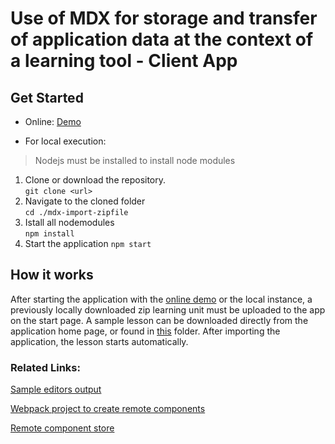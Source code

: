 # Use of MDX for storage and transfer of application data at the context of a learning tool - Client App

## Get Started

- Online: [Demo](https://lern-app-data-transfer-mdx.netlify.app/)

- For local execution: <br>
> Nodejs must be installed to install node modules

1. Clone or download the repository. <br>
`git clone <url>`
2. Navigate to the cloned folder <br>
`cd ./mdx-import-zipfile`
3. Istall all nodemodules <br>
`npm install`
4. Start the application
`npm start`


## How it works

After starting the application with the [online demo](https://lern-app-data-transfer-mdx.netlify.app/) or the local instance, a previously locally downloaded zip learning unit must be uploaded to the app on the start page. A sample lesson can be downloaded directly from the application home page, or found in [this](https://github.com/doldsimo/mdx-import-zipfile/tree/dev/ImportData) folder.
After importing the application, the lesson starts automatically.


### Related Links:

[Sample editors output](https://github.com/doldsimo/mdx-import-zipfile/tree/dev/ImportData)

[Webpack project to create remote components](https://github.com/doldsimo/remote-component-starter)

[Remote component store](https://github.com/doldsimo/react-remote-learning-components)
